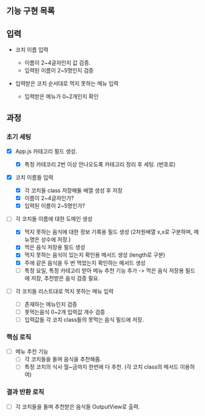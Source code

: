 ## 기능 구현 목록

## 입력

- 코치 이름 입력

  - 이름이 2~4글자인지 값 검증.
  - 입력된 이름이 2~5명인지 검증

- 입력받은 코치 순서대로 먹지 못하는 메뉴 입력
  - 입력받은 메뉴가 0~2개인지 확인

## 과정

### 초기 세팅

- [x] App.js 카테고리 필드 생성.

  - [x] 특정 카테코리 2번 이상 안나오도록 카테고리 정리 후 세팅. (번호로)

- [x] 코치 이름들 입력

  - [x] 각 코치들 class 저장해둘 배열 생성 후 저장
  - [x] 이름이 2~4글자인가?
  - [x] 입력된 이름이 2~5명인가?

- [ ] 각 코치들 이름에 대한 도메인 생성

  - [x] 먹지 못하는 음식에 대한 정보 기록용 필드 생성 (2차원배열 x,x로 구분하며, 메뉴명은 상수에 저장.)
  - [x] 먹은 음식 저장용 필드 생성
  - [x] 먹지 못하는 음식이 있는지 확인용 메서드 생성 (length로 구분)
  - [x] 주에 같은 음식을 두 번 먹었는지 확인하는 메서드 생성
  - [ ] 특정 요일, 특정 카테고리 받아 메뉴 추천 기능 추가 -> 먹은 음식 저장용 필드에 저장, 추천받은 음식 검증 필요.

- [ ] 각 코치들 리스트대로 먹지 못하는 메뉴 입력
  - [ ] 존재하는 메뉴인지 검증
  - [ ] 못먹는음식 0~2개 입력값 개수 검증
  - [ ] 입력값들 각 코치 class들의 못먹는 음식 필드에 저장.

### 핵심 로직

- [ ] 메뉴 추천 기능
  - [ ] 각 코치들을 돌며 음식을 추천해줌.
  - [ ] 특정 코치의 식사 월~금까지 한번에 다 추천. (각 코치 class의 메서드 이용하여)

### 결과 반환 로직

- [ ] 각 코치들을 돌며 추천받은 음식들 OutputView로 출력.
